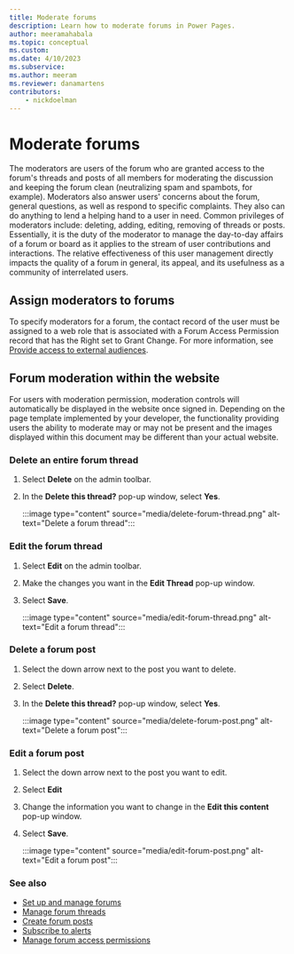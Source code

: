 ```yaml
---
title: Moderate forums
description: Learn how to moderate forums in Power Pages.
author: meeramahabala
ms.topic: conceptual
ms.custom: 
ms.date: 4/10/2023
ms.subservice: 
ms.author: meeram
ms.reviewer: danamartens
contributors:
    - nickdoelman
---
```


# Moderate forums

The moderators are users of the forum who are granted access to the forum's threads and posts of all members for moderating the discussion and keeping the forum clean (neutralizing spam and spambots, for example). Moderators also answer users' concerns about the forum, general questions, as well as respond to specific complaints. They also can do anything to lend a helping hand to a user in need. Common privileges of moderators include: deleting, adding, editing, removing of threads or posts. Essentially, it is the duty of the moderator to manage the day-to-day affairs of a forum or board as it applies to the stream of user contributions and interactions. The relative effectiveness of this user management directly impacts the quality of a forum in general, its appeal, and its usefulness as a community of interrelated users.

## Assign moderators to forums

To specify moderators for a forum, the contact record of the user must be assigned to a web role that is associated with a Forum Access Permission record that has the Right set to Grant Change. For more information, see [Provide access to external audiences](../../security/external-access.md).  

## Forum moderation within the website

For users with moderation permission, moderation controls will automatically be displayed in the website once signed in. Depending on the page template implemented by your developer, the functionality providing users the ability to moderate may or may not be present and the images displayed within this document may be different than your actual website.

### Delete an entire forum thread

1. Select **Delete** on the admin toolbar.

1. In the **Delete this thread?** pop-up window, select **Yes**.

    :::image type="content" source="media/delete-forum-thread.png" alt-text="Delete a forum thread":::  

### Edit the forum thread

1. Select **Edit** on the admin toolbar.

1. Make the changes you want in the **Edit Thread** pop-up window.

1. Select **Save**.

    :::image type="content" source="media/edit-forum-thread.png" alt-text="Edit a forum thread":::

### Delete a forum post

1. Select the down arrow next to the post you want to delete.

1. Select **Delete**.

1. In the **Delete this thread?** pop-up window, select **Yes**.

    :::image type="content" source="media/delete-forum-post.png" alt-text="Delete a forum post":::

### Edit a forum post

1. Select the down arrow next to the post you want to edit.

1. Select **Edit**

1. Change the information you want to change in the **Edit this content** pop-up window.

1. Select **Save**.

    :::image type="content" source="media/edit-forum-post.png" alt-text="Edit a forum post":::

### See also

- [Set up and manage forums](setup-manage-forums.md)
- [Manage forum threads](manage-forum-threads.md)  
- [Create forum posts](create-forum-posts.md)  
- [Subscribe to alerts](subscribe-alerts.md)
- [Manage forum access permissions](forum-access-permission.md)

